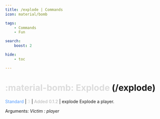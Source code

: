 ```yaml
---
title: /explode | Commands
icon: material/bomb

tags:
    - Commands
    - Fun

search:
    boost: 2

hide:
    - toc

---
```

# <p style="color: rgb(220,220,220); display: inline;">:material-bomb: Explode</p> (/explode)
<div style="display:inline;">
<p style="color: #579DFF; display: inline;">Standard</p> | <p style="color: rgb(220,220,220); display: inline;">3</p> | <p style="color: rgb(180,180,180); display: inline;"> Added 0.1.2</p> | explode
</div>
Explode a player.

Arguments: _Victim : player_

<!-- ## See Also
* [:material-refresh: /reset](/Commands/specifics/reset/)
* [:material-emoticon-dead: /kill](/Commands/specifics/kill/) -->